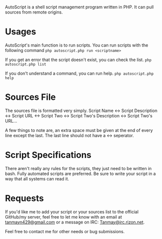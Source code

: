 AutoScript is a shell script management program written in PHP. It can pull sources from remote origins.

Usages
========
AutoScript's main function is to run scripts. You can run scripts with the following command
`php autoscript.php run <scriptname>`

If you get an error that the script doesn't exist, you can check the list.
`php autoscript.php list`

If you don't understand a command, you can run help.
`php autoscript.php help`

Sources File
===============
The sources file is formatted very simply.
	Script Name <-> Script Description <-> Script URL <-> 
	Script Two <-> Script Two's Description <-> Script Two's URL...
	
A few things to note are, an extra space must be given at the end of every line except the last.
The last line should not have a <-> seperator.

Script Specifications
======================
There aren't really any rules for the scripts, they just need to be written in bash. Fully automated scripts are preferred.
Be sure to write your script in a way that all systems can read it.

Requests
=========
If you'd like me to add your script or your sources list to the official GitHub/my server, feel free to let me know with an email at tanmayn429@gmail.com or a message on IRC: Tanmay@irc.rizon.net.

Feel free to contact me for other needs or bug submissions. 